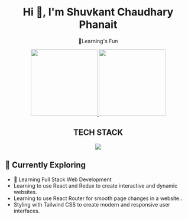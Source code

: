 <h1 align="center">Hi 👋, I'm Shuvkant Chaudhary Phanait</h1>
<p align="center">🌱Learning's Fun</p>
<p align="center">
<a href="https://github.com/Shuvkant">
  
  <img height="180em" src="https://github-readme-stats-eight-theta.vercel.app/api?username=Shuvkant&show_icons=true&theme=vue-dark&include_all_commits=true&count_private=true"/>
  <img height="180em" src="https://github-readme-stats-eight-theta.vercel.app/api/top-langs/?username=Shuvkant&layout=compact&langs_count=8&theme=vue-dark"/>
</a> 
</p>

 <h2 align="center">TECH STACK</h2>
<p align="center">
  <a href="https://skillicons.dev">
    <img src="https://skillicons.dev/icons?i=html,css,js,git,react,c,cpp,neovim,py" />
  </a>
</p>

## 🌱 Currently Exploring

  - 🚀 Learning Full Stack Web Development
  - Learning to use React and Redux to create interactive and dynamic websites.
  - Learning to use React Router for smooth page changes in a website..
  - Styling with Tailwind CSS to create modern and responsive user interfaces.


<!--<p align="center"><img align="center" src="https://github-readme-streak-stats.herokuapp.com/?user=shuvkant&" alt="shuvkant" /></p>-->
